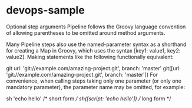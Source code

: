 # devops-sample

Optional step arguments
Pipeline follows the Groovy language convention of allowing parentheses to be omitted around method arguments.

Many Pipeline steps also use the named-parameter syntax as a shorthand for creating a Map in Groovy, which uses the syntax [key1: value1, key2: value2]. Making statements like the following functionally equivalent:

git url: 'git://example.com/amazing-project.git', branch: 'master'
git([url: 'git://example.com/amazing-project.git', branch: 'master'])
For convenience, when calling steps taking only one parameter (or only one mandatory parameter), the parameter name may be omitted, for example:

sh 'echo hello' /* short form  */
sh([script: 'echo hello'])  /* long form */
